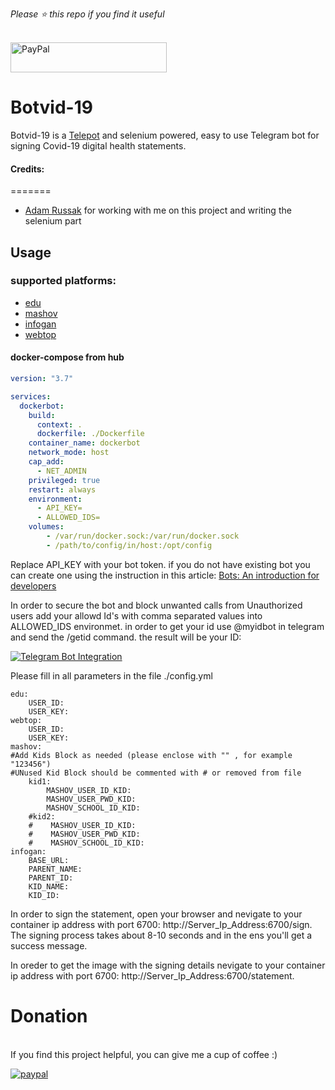 *Please :star: this repo if you find it useful*

<p align="left"><br>
<a href="https://www.paypal.com/paypalme/techblogil?locale.x=he_IL" target="_blank"><img src="http://khrolenok.ru/support_paypal.png" alt="PayPal" width="250" height="48"></a>
</p>



# Botvid-19

Botvid-19 is a [Telepot](https://telepot.readthedocs.io/en/latest/) and selenium  powered, easy to use Telegram bot for signing Covid-19 digital health statements.


#### Credits:
=======

- [Adam Russak](https://github.com/AdamRussak) for working with me on this project and writing the selenium part

## Usage

### supported platforms:
* [edu](https://parents.education.gov.il)
* [mashov](https://web.mashov.info/students/login)
* [infogan](https://https://campaign.infogan.co.il/)
* [webtop](https://www.webtop.co.il/mobilev2/?)

#### docker-compose from hub
```yaml
version: "3.7"

services:
  dockerbot:
    build: 
      context: .
      dockerfile: ./Dockerfile
    container_name: dockerbot
    network_mode: host
    cap_add:
      - NET_ADMIN
    privileged: true
    restart: always
    environment:
      - API_KEY=
      - ALLOWED_IDS=
    volumes:
        - /var/run/docker.sock:/var/run/docker.sock
        - /path/to/config/in/host:/opt/config
```

Replace API_KEY with your bot token. if you do not have existing bot you can create one
using the instruction in this article:
[Bots: An introduction for developers](https://core.telegram.org/bots) 

In order to secure the bot and block unwanted calls from Unauthorized users add your allowd Id's with comma separated values into ALLOWED_IDS
environmet. in order to get your id use @myidbot in telegram and send the /getid command. the result will be your ID:

[![Telegram Bot Integration](https://raw.githubusercontent.com/t0mer/Botvid-19/master/example/images/Botvid-19.png "Telegram Bot Integration")](https://raw.githubusercontent.com/t0mer/Botvid-19/master/Botvid-19.png "Telegram Bot Integration")

Please fill in all parameters in the file ./config.yml
```
edu:
    USER_ID: 
    USER_KEY: 
webtop:
    USER_ID: 
    USER_KEY: 
mashov:
#Add Kids Block as needed (please enclose with "" , for example "123456")
#UNused Kid Block should be commented with # or removed from file
    kid1:
        MASHOV_USER_ID_KID: 
        MASHOV_USER_PWD_KID: 
        MASHOV_SCHOOL_ID_KID: 
    #kid2:
    #    MASHOV_USER_ID_KID: 
    #    MASHOV_USER_PWD_KID: 
    #    MASHOV_SCHOOL_ID_KID: 
infogan:
    BASE_URL: 
    PARENT_NAME: 
    PARENT_ID: 
    KID_NAME: 
    KID_ID: 
  ```


In order to sign the statement, open your browser and nevigate to your container ip address with port 6700:
http://Server_Ip_Address:6700/sign.
The signing process takes about 8-10 seconds and in the ens you'll get a success message.

In oreder to get the image with the signing details nevigate to your container ip address with port 6700:
http://Server_Ip_Address:6700/statement.



# Donation
<br>
If you find this project helpful, you can give me a cup of coffee :) 

[![paypal](https://www.paypalobjects.com/en_US/i/btn/btn_donateCC_LG.gif)](https://www.paypal.com/cgi-bin/webscr?cmd=_s-xclick&hosted_button_id=8CGLEHN2NDXDE)
